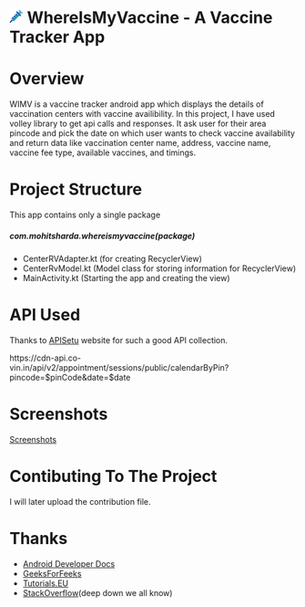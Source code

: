 # ![vaccine](https://github.com/Mohit410/WhereIsMyVaccine/blob/master/app/src/main/res/drawable/ic_vaccine.png)   WhereIsMyVaccine - A Vaccine Tracker App
<h1>Overview</h1>
<p>WIMV is a vaccine tracker android app which displays the details of vaccination centers with vaccine availibility. In this project, I have used volley library to get api calls and responses. It ask user for their area pincode and pick the date on which user wants to check vaccine availability and return data like vaccination center name, address, vaccine name, vaccine fee type, available vaccines, and timings.</p>

<h1>Project Structure</h1>
<p>This app contains only a single package</p>
<h5>com.mohitsharda.whereismyvaccine(package)</h5>
  <ul>
    <li>CenterRVAdapter.kt (for creating RecyclerView)</li>
    <li>CenterRvModel.kt (Model class for storing information for RecyclerView)</li>
    <li>MainActivity.kt (Starting the app and creating the view)</li>
  </ul>
  
<h1>API Used</h1>
<p>Thanks to <a href="https://apisetu.gov.in">APISetu</a> website for such a good API collection.</p>
<p>https://cdn-api.co-vin.in/api/v2/appointment/sessions/public/calendarByPin?pincode=$pinCode&date=$date</p>

<h1>Screenshots</h1>
<p><a href="https://github.com/Mohit410/WhereIsMyVaccine/tree/master/WIMV%20Screenshots">Screenshots</a></p>

<h1>Contibuting To The Project</h1>
<p>I will later upload the contribution file.</p>

<h1>Thanks</h1>
<ul>
  <li><a href="https://developer.android.com">Android Developer Docs</a></li>
  <li><a href="https://geeksforgeeks.org">GeeksForFeeks</a></li>
  <li><a href="https://tutorials.eu">Tutorials.EU</a></li>
  <li><a href="https://stackoverflow.com">StackOverflow</a>(deep down we all know)</li>
</ul>
  
